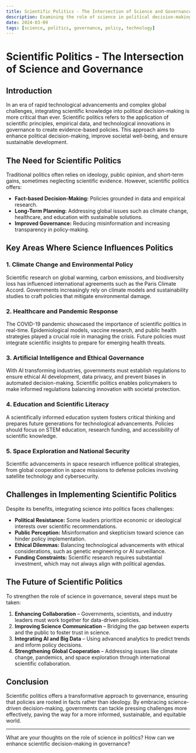 ```yaml
---
title: Scientific Politics - The Intersection of Science and Governance
description: Examining the role of science in political decision-making, policy formation, and governance for a data-driven future.
date: 2024-03-09
tags: [science, politics, governance, policy, technology]
---
```


# Scientific Politics - The Intersection of Science and Governance

## Introduction

In an era of rapid technological advancements and complex global challenges, integrating scientific knowledge into political decision-making is more critical than ever. Scientific politics refers to the application of scientific principles, empirical data, and technological innovations in governance to create evidence-based policies. This approach aims to enhance political decision-making, improve societal well-being, and ensure sustainable development.

## The Need for Scientific Politics

Traditional politics often relies on ideology, public opinion, and short-term gains, sometimes neglecting scientific evidence. However, scientific politics offers:

- **Fact-based Decision-Making:** Policies grounded in data and empirical research.
- **Long-Term Planning:** Addressing global issues such as climate change, healthcare, and education with sustainable solutions.
- **Improved Governance:** Reducing misinformation and increasing transparency in policy-making.

## Key Areas Where Science Influences Politics

### 1. **Climate Change and Environmental Policy**
Scientific research on global warming, carbon emissions, and biodiversity loss has influenced international agreements such as the Paris Climate Accord. Governments increasingly rely on climate models and sustainability studies to craft policies that mitigate environmental damage.

### 2. **Healthcare and Pandemic Response**
The COVID-19 pandemic showcased the importance of scientific politics in real-time. Epidemiological models, vaccine research, and public health strategies played a crucial role in managing the crisis. Future policies must integrate scientific insights to prepare for emerging health threats.

### 3. **Artificial Intelligence and Ethical Governance**
With AI transforming industries, governments must establish regulations to ensure ethical AI development, data privacy, and prevent biases in automated decision-making. Scientific politics enables policymakers to make informed regulations balancing innovation with societal protection.

### 4. **Education and Scientific Literacy**
A scientifically informed education system fosters critical thinking and prepares future generations for technological advancements. Policies should focus on STEM education, research funding, and accessibility of scientific knowledge.

### 5. **Space Exploration and National Security**
Scientific advancements in space research influence political strategies, from global cooperation in space missions to defense policies involving satellite technology and cybersecurity.

## Challenges in Implementing Scientific Politics

Despite its benefits, integrating science into politics faces challenges:

- **Political Resistance:** Some leaders prioritize economic or ideological interests over scientific recommendations.
- **Public Perception:** Misinformation and skepticism toward science can hinder policy implementation.
- **Ethical Dilemmas:** Balancing technological advancements with ethical considerations, such as genetic engineering or AI surveillance.
- **Funding Constraints:** Scientific research requires substantial investment, which may not always align with political agendas.

## The Future of Scientific Politics

To strengthen the role of science in governance, several steps must be taken:

1. **Enhancing Collaboration** – Governments, scientists, and industry leaders must work together for data-driven policies.
2. **Improving Science Communication** – Bridging the gap between experts and the public to foster trust in science.
3. **Integrating AI and Big Data** – Using advanced analytics to predict trends and inform policy decisions.
4. **Strengthening Global Cooperation** – Addressing issues like climate change, pandemics, and space exploration through international scientific collaboration.

## Conclusion

Scientific politics offers a transformative approach to governance, ensuring that policies are rooted in facts rather than ideology. By embracing science-driven decision-making, governments can tackle pressing challenges more effectively, paving the way for a more informed, sustainable, and equitable world.

---

What are your thoughts on the role of science in politics? How can we enhance scientific decision-making in governance? 


